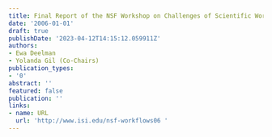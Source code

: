 ```yaml
---
title: Final Report of the NSF Workshop on Challenges of Scientific Workflows
date: '2006-01-01'
draft: true
publishDate: '2023-04-12T14:15:12.059911Z'
authors:
- Ewa Deelman
- Yolanda Gil (Co-Chairs)
publication_types:
- '0'
abstract: ''
featured: false
publication: ''
links:
- name: URL
  url: 'http://www.isi.edu/nsf-workflows06 '
---
```


